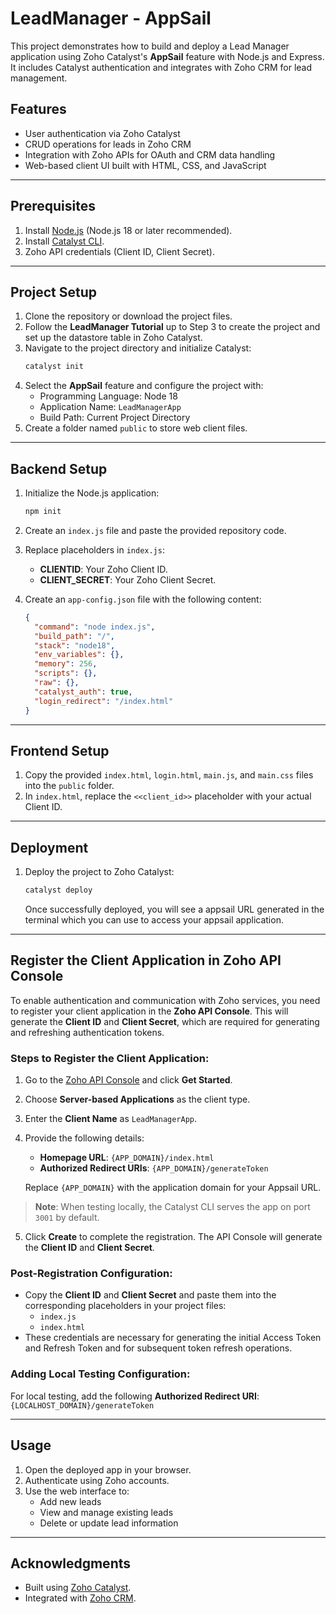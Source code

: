 # LeadManager - AppSail

This project demonstrates how to build and deploy a Lead Manager application using Zoho Catalyst's **AppSail** feature with Node.js and Express. It includes Catalyst authentication and integrates with Zoho CRM for lead management.

## Features
- User authentication via Zoho Catalyst
- CRUD operations for leads in Zoho CRM
- Integration with Zoho APIs for OAuth and CRM data handling
- Web-based client UI built with HTML, CSS, and JavaScript

---

## Prerequisites

1. Install [Node.js](https://nodejs.org/) (Node.js 18 or later recommended).
2. Install [Catalyst CLI](https://docs.catalyst.zoho.com/en/getting-started/installing-catalyst-cli/#install-the-cli).
3. Zoho API credentials (Client ID, Client Secret).

---

## Project Setup

1. Clone the repository or download the project files.
2. Follow the **LeadManager Tutorial** up to Step 3 to create the project and set up the datastore table in Zoho Catalyst.
3. Navigate to the project directory and initialize Catalyst:
    ```bash
    catalyst init
    ```
4. Select the **AppSail** feature and configure the project with:
   - Programming Language: Node 18
   - Application Name: `LeadManagerApp`
   - Build Path: Current Project Directory
5. Create a folder named `public` to store web client files.

---

## Backend Setup

1. Initialize the Node.js application:
    ```bash
    npm init
    ```
2. Create an `index.js` file and paste the provided repository code.
3. Replace placeholders in `index.js`:
   - **CLIENTID**: Your Zoho Client ID.
   - **CLIENT_SECRET**: Your Zoho Client Secret.

4. Create an `app-config.json` file with the following content:
    ```json
    {
      "command": "node index.js",
      "build_path": "/",
      "stack": "node18",
      "env_variables": {},
      "memory": 256,
      "scripts": {},
      "raw": {},
      "catalyst_auth": true,
      "login_redirect": "/index.html"
    }
    ```

---

## Frontend Setup

1. Copy the provided `index.html`, `login.html`, `main.js`, and `main.css` files into the `public` folder.
2. In `index.html`, replace the `<<client_id>>` placeholder with your actual Client ID.

---

## Deployment

1. Deploy the project to Zoho Catalyst:
    ```bash
    catalyst deploy
    ```
    Once successfully deployed, you will see a appsail URL generated in the terminal which you can use to access your appsail application.
---

##  Register the Client Application in Zoho API Console

To enable authentication and communication with Zoho services, you need to register your client application in the **Zoho API Console**. This will generate the **Client ID** and **Client Secret**, which are required for generating and refreshing authentication tokens.

### Steps to Register the Client Application:

1. Go to the [Zoho API Console](https://api-console.zoho.com/) and click **Get Started**.
2. Choose **Server-based Applications** as the client type.
3. Enter the **Client Name** as `LeadManagerApp`.
4. Provide the following details:
   - **Homepage URL**: `{APP_DOMAIN}/index.html`
   - **Authorized Redirect URIs**: `{APP_DOMAIN}/generateToken`

   Replace `{APP_DOMAIN}` with the application domain for your Appsail URL.

> **Note**: When testing locally, the Catalyst CLI serves the app on port `3001` by default.

5. Click **Create** to complete the registration. The API Console will generate the **Client ID** and **Client Secret**.

### Post-Registration Configuration:
- Copy the **Client ID** and **Client Secret** and paste them into the corresponding placeholders in your project files:
  - `index.js`
  - `index.html`
- These credentials are necessary for generating the initial Access Token and Refresh Token and for subsequent token refresh operations.


### Adding Local Testing Configuration:
For local testing, add the following **Authorized Redirect URI**: `{LOCALHOST_DOMAIN}/generateToken`




---

## Usage

1. Open the deployed app in your browser.
2. Authenticate using Zoho accounts.
3. Use the web interface to:
   - Add new leads
   - View and manage existing leads
   - Delete or update lead information

---

## Acknowledgments

- Built using [Zoho Catalyst](https://www.zoho.com/catalyst/).
- Integrated with [Zoho CRM](https://www.zoho.com/crm/).
